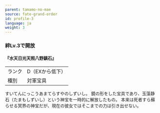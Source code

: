 ```yaml
---
parent: tamamo-no-mae
source: fate-grand-order
id: profile-3
language: ja
weight: 3
---
```


### 絆Lv.3で開放

#### 『水天日光天照八野鎮石』

<table>
  <tr><td>ランク</td><td>D（EXから低下）</td></tr>
  <tr><td>種別</td><td>対軍宝具</td></tr>
</table>

すいてんにっこうあまてらすやのしずいし。
鏡の形をした宝具であり、玉藻静石（たまもしずいし）という神宝を一時的に解放したもの。
本来は死者すら蘇らせる冥界の神宝だが、現在の彼女ではそこまでの力は引き出せない。
